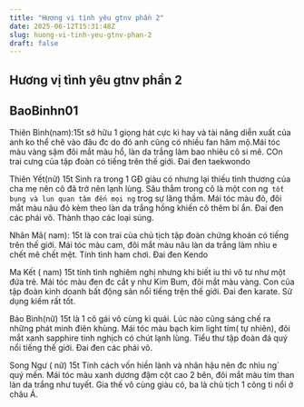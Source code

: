 ```yaml
---
title: "Hương vị tình yêu gtnv phần 2"
date: 2025-06-12T15:31:48Z
slug: huong-vi-tinh-yeu-gtnv-phan-2
draft: false
---
```


## Hương vị tình yêu gtnv phần 2

## BaoBinhn01

Thiên Bình(nam):15t sở hữu 1 giọng hát cực kì hay và tài năng diễn xuất của anh ko thể chê vào đâu đc do đó anh cũng có nhiều fan hâm mộ.Mái tóc màu vàng sậm đôi mắt màu hổ, làn da trắng làm bao nhiêu cô si mê. COn trai cưng của tập đoàn có tiếng trên thế giới. Đai đen taekwondo

Thiên Yết(nữ) 15t Sinh ra trong 1 GĐ giàu có nhưng lại thiếu tình thương của cha mẹ nên cô đã trở nên lạnh lùng. Sâu thẳm trong cô là một con ng` tốt bụng và lun quan tâm đến mọi ng` trog sự lăng thầm. Mái tóc màu đỏ, đôi mắt màu nâu đỏ kèm theo làn da trắng hồng khiến cô thêm bí ẩn. Đai đen các phái võ. Thành thạo các loại súng.

Nhân Mã( nam): 15t là con trai của chủ tịch tập đoàn chứng khoán có tiếng trên thế giới. Mái tóc màu cam, đôi mắt màu nâu làn da trắng làm nhìu e chết mê chết mệt. Tính tình ham chơi. Đai đen Kendo

Ma Kết ( nam) 15t tính tình nghiêm nghị nhưng khi biết iu thì vô tư như một đứa trẻ. Mái tóc màu đen đc cắt y như Kim Bum, đôi mắt màu vàng. Con của tập đoàn kinh doanh bất động sản nổi tiếng trện thế giới. Đai đen karate. Sử dụng kiếm rất tốt.

Bảo Bình(nữ) 15t là 1 cô gái vô cùng kì quái. Lúc nào cũng sáng chế ra những phát minh điên khùng. Mái tóc màu bạch kim light tím( tự nhiên), đôi mắt xanh sapphire tinh nghịch có chút lạnh lùng. Tiểu thư tập đoàn đá quý nổi tiếng thế giới. Đai đen các phái võ.
 
 Song Ngư ( nữ) 15t Tính cách vốn hiền lành và nhân hậu nên đc nhìu ng` quý mến. Mái tóc màu xanh dương đậm cột cao 2 bên, đôi mắt màu tím than làn da trắng như tuyết. Gia thế vô cùng giàu có, ba là chủ tịch 1 công ti nổi ở châu Á.